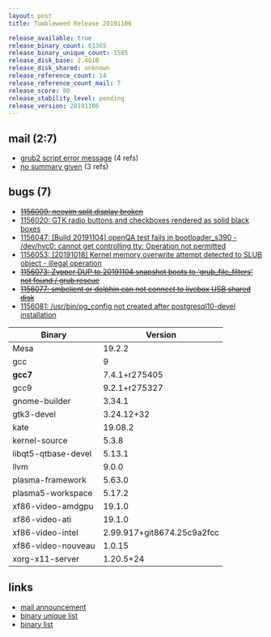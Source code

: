 ```yaml
---
layout: post
title: Tumbleweed Release 20191106

release_available: true
release_binary_count: 61365
release_binary_unique_count: 1585
release_disk_base: 2.4GiB
release_disk_shared: unknown
release_reference_count: 14
release_reference_count_mail: 7
release_score: 80
release_stability_level: pending
release_version: 20191106
---
```


## mail (2:7)

- [grub2 script error message](https://lists.opensuse.org/opensuse-factory/2019-11/msg00102.html) (4 refs)
- [no summary given](https://lists.opensuse.org/opensuse-factory/2019-11/msg00110.html) (3 refs)

## bugs (7)

<!--more-->

- ~~[1156009: neovim split display broken](https://bugzilla.opensuse.org/show_bug.cgi?id=1156009)~~
- [1156020: GTK radio buttons and checkboxes rendered as solid black boxes](https://bugzilla.opensuse.org/show_bug.cgi?id=1156020)
- [1156047: \[Build 20191104\] openQA test fails in bootloader_s390 - /dev/hvc0: cannot get controlling tty: Operation not permitted](https://bugzilla.opensuse.org/show_bug.cgi?id=1156047)
- [1156053: \[20191018\] Kernel memory overwrite attempt detected to SLUB object - illegal operation](https://bugzilla.opensuse.org/show_bug.cgi?id=1156053)
- ~~[1156073: Zypper DUP to 20191104 snapshot boots to 'grub_file_filters' not found / grub rescue](https://bugzilla.opensuse.org/show_bug.cgi?id=1156073)~~
- ~~[1156077: smbclient or dolphin can not connect to livebox USB shared disk](https://bugzilla.opensuse.org/show_bug.cgi?id=1156077)~~
- [1156081: /usr/bin/pg_config not created after postgresql10-devel installation](https://bugzilla.opensuse.org/show_bug.cgi?id=1156081)

Binary | Version
--- | ---
Mesa | 19.2.2
gcc | 9
**gcc7** | 7.4.1+r275405
gcc9 | 9.2.1+r275327
gnome-builder | 3.34.1
gtk3-devel | 3.24.12+32
kate | 19.08.2
kernel-source | 5.3.8
libqt5-qtbase-devel | 5.13.1
llvm | 9.0.0
plasma-framework | 5.63.0
plasma5-workspace | 5.17.2
xf86-video-amdgpu | 19.1.0
xf86-video-ati | 19.1.0
xf86-video-intel | 2.99.917+git8674.25c9a2fcc
xf86-video-nouveau | 1.0.15
xorg-x11-server | 1.20.5+24

## links

- [mail announcement](https://lists.opensuse.org/opensuse-factory/2019-11/msg00095.html)
- [binary unique list](http://download.opensuse.org/history/20191106/rpm.unique.list)
- [binary list](http://download.opensuse.org/history/20191106/rpm.list)
